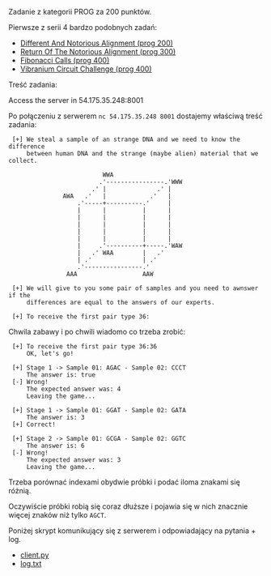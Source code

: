 Zadanie z kategorii PROG za 200 punktów.

Pierwsze z serii 4 bardzo podobnych zadań:

 * [Different And Notorious Alignment (prog 200)](Different_And_Notorious_Alignment-prog200)
 * [Return Of The Notorious Alignment (prog 300)](Return_Of_The_Notorious_Alignment-prog300)
 * [Fibonacci Calls (prog 400)](Fibonacci_Calls-prog400)
 * [Vibranium Circuit Challenge (prog 400)](Vibranium_Circuit_Challenge-prog400)

Treść zadania:

Access the server in 54.175.35.248:8001


Po połączeniu z serwerem `nc 54.175.35.248 8001` dostajemy właściwą treść zadania:

```
 [+] We steal a sample of an strange DNA and we need to know the difference
     between human DNA and the strange (maybe alien) material that we collect.

                          WWA
                         .'----------------.'WWW
                       .' |              .' |
               AWA   .'   |            .'   |
                   .'-----+----------.'     |
                   |      |          |      |
                   |      |          |      |
                   |      |          |      |
                   |      |          |      |
                   |      |          |      |
                   |     .'----------+-----.'WAW
                   |   .' WAA        |   .'
                   | .'              | .'
                   .'----------------.'
                AAA                  AAW

 [+] We will give to you some pair of samples and you need to awnswer if the
     differences are equal to the answers of our experts.

 [+] To receive the first pair type 36:
```

Chwila zabawy i po chwili wiadomo co trzeba zrobić:

```
 [+] To receive the first pair type 36:36
     OK, let's go!

 [+] Stage 1 -> Sample 01: AGAC - Sample 02: CCCT
     The answer is: true
 [-] Wrong!
     The expected answer was: 4
     Leaving the game...
```

```
 [+] Stage 1 -> Sample 01: GGAT - Sample 02: GATA
     The answer is: 3
 [+] Correct!

 [+] Stage 2 -> Sample 01: GCGA - Sample 02: GGTC
     The answer is: 6
 [-] Wrong!
     The expected answer was: 3
     Leaving the game...
```

Trzeba porównać indexami obydwie próbki i podać iloma znakami się różnią.

Oczywiście próbki robią się coraz dłuższe i pojawia się w nich znacznie więcej znaków niż tylko `AGCT`.

Poniżej skrypt komunikujący się z serwerem i odpowiadający na pytania + log.

* [client.py](client.py)
* [log.txt](log.txt)
